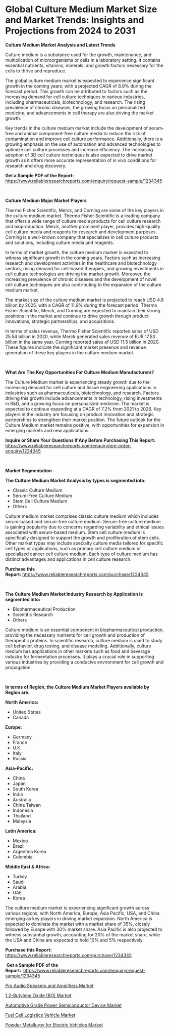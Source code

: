 <p><h1>Global Culture Medium Market Size and Market Trends: Insights and Projections from 2024 to 2031</h1></p><p><strong>Culture Medium Market Analysis and Latest Trends</strong></p>
<p><p>Culture medium is a substance used for the growth, maintenance, and multiplication of microorganisms or cells in a laboratory setting. It contains essential nutrients, vitamins, minerals, and growth factors necessary for the cells to thrive and reproduce.</p><p>The global culture medium market is expected to experience significant growth in the coming years, with a projected CAGR of 8.9% during the forecast period. This growth can be attributed to factors such as the increasing demand for cell culture techniques in various industries, including pharmaceuticals, biotechnology, and research. The rising prevalence of chronic diseases, the growing focus on personalized medicine, and advancements in cell therapy are also driving the market growth.</p><p>Key trends in the culture medium market include the development of serum-free and animal component-free culture media to reduce the risk of contamination and improve cell culture performance. Additionally, there is a growing emphasis on the use of automation and advanced technologies to optimize cell culture processes and increase efficiency. The increasing adoption of 3D cell culture techniques is also expected to drive market growth as it offers more accurate representation of in vivo conditions for research and drug discovery.</p></p>
<p><strong>Get a Sample PDF of the Report:&nbsp;</strong> <a href="https://www.reliableresearchreports.com/enquiry/request-sample/1234345">https://www.reliableresearchreports.com/enquiry/request-sample/1234345</a></p>
<p>&nbsp;</p>
<p><strong>Culture Medium Major Market Players</strong></p>
<p><p>Thermo Fisher Scientific, Merck, and Corning are some of the key players in the culture medium market. Thermo Fisher Scientific is a leading company that offers a wide range of culture media products for cell culture research and bioproduction. Merck, another prominent player, provides high-quality cell culture media and reagents for research and development purposes. Corning is a well-known company that specializes in cell culture products and solutions, including culture media and reagents.</p><p>In terms of market growth, the culture medium market is expected to witness significant growth in the coming years. Factors such as increasing research and development activities in the healthcare and biotechnology sectors, rising demand for cell-based therapies, and growing investments in cell culture technologies are driving the market growth. Moreover, the increasing prevalence of chronic diseases and the development of novel cell culture techniques are also contributing to the expansion of the culture medium market.</p><p>The market size of the culture medium market is projected to reach USD 4.8 billion by 2025, with a CAGR of 11.9% during the forecast period. Thermo Fisher Scientific, Merck, and Corning are expected to maintain their strong positions in the market and continue to drive growth through product innovations, strategic partnerships, and acquisitions.</p><p>In terms of sales revenue, Thermo Fisher Scientific reported sales of USD 25.54 billion in 2020, while Merck generated sales revenue of EUR 17.53 billion in the same year. Corning reported sales of USD 11.5 billion in 2020. These figures indicate the significant market presence and revenue generation of these key players in the culture medium market.</p></p>
<p>&nbsp;</p>
<p><strong>What Are The Key Opportunities For Culture Medium Manufacturers?</strong></p>
<p><p>The Culture Medium market is experiencing steady growth due to the increasing demand for cell culture and tissue engineering applications in industries such as pharmaceuticals, biotechnology, and research. Factors driving this growth include advancements in technology, rising investments in R&D, and a growing focus on personalized medicine. The market is expected to continue expanding at a CAGR of 7.2% from 2021 to 2026. Key players in the industry are focusing on product innovation and strategic partnerships to strengthen their market position. The future outlook for the Culture Medium market remains positive, with opportunities for expansion in emerging markets and new applications.</p></p>
<p><strong>Inquire or Share Your Questions If Any Before Purchasing This Report:</strong> <a href="https://www.reliableresearchreports.com/enquiry/pre-order-enquiry/1234345">https://www.reliableresearchreports.com/enquiry/pre-order-enquiry/1234345</a></p>
<p>&nbsp;</p>
<p><strong>Market Segmentation</strong></p>
<p><strong>The Culture Medium Market Analysis by types is segmented into:</strong></p>
<p><ul><li>Classic Culture Medium</li><li>Serum-Free Culture Medium</li><li>Stem Cell Culture Medium</li><li>Others</li></ul></p>
<p><p>Culture medium market comprises classic culture medium which includes serum-based and serum-free culture medium. Serum-free culture medium is gaining popularity due to concerns regarding variability and ethical issues associated with serum-based medium. Stem cell culture medium is specifically designed to support the growth and proliferation of stem cells. Other market types may include specialty culture media tailored for specific cell types or applications, such as primary cell culture medium or specialized cancer cell culture medium. Each type of culture medium has distinct advantages and applications in cell culture research.</p></p>
<p><strong>Purchase this Report:&nbsp;</strong><a href="https://www.reliableresearchreports.com/purchase/1234345">https://www.reliableresearchreports.com/purchase/1234345</a></p>
<p>&nbsp;</p>
<p><strong>The Culture Medium Market Industry Research by Application is segmented into:</strong></p>
<p><ul><li>Biopharmaceutical Production</li><li>Scientific Research</li><li>Others</li></ul></p>
<p><p>Culture medium is an essential component in biopharmaceutical production, providing the necessary nutrients for cell growth and production of therapeutic proteins. In scientific research, culture medium is used to study cell behavior, drug testing, and disease modeling. Additionally, culture medium has applications in other markets such as food and beverage industry for fermentation processes. It plays a crucial role in supporting various industries by providing a conducive environment for cell growth and propagation.</p></p>
<p>&nbsp;</p>
<p><strong>In terms of Region, the Culture Medium Market Players available by Region are:</strong></p>
<p>
    <p> <strong> North America: </strong>
        <ul>
            <li>United States</li>
            <li>Canada</li>
        </ul>
        </p> 
    <p> <strong> Europe: </strong>
        <ul>
            <li>Germany</li>
            <li>France</li>
            <li>U.K.</li>
            <li>Italy</li>
            <li>Russia</li>
        </ul>
        </p> 
    <p> <strong> Asia-Pacific: </strong>
        <ul>
            <li>China</li>
            <li>Japan</li>
            <li>South Korea</li>
            <li>India</li>
            <li>Australia</li>
            <li>China Taiwan</li>
            <li>Indonesia</li>
            <li>Thailand</li>
            <li>Malaysia</li>
        </ul>
        </p> 
    <p> <strong> Latin America: </strong>
        <ul>
            <li>Mexico</li>
            <li>Brazil</li>
            <li>Argentina Korea</li>
            <li>Colombia</li>
        </ul>
        </p> 
    <p> <strong> Middle East & Africa: </strong>
        <ul>
            <li>Turkey</li>
            <li>Saudi</li>
            <li>Arabia</li>
            <li>UAE</li>
            <li>Korea</li>
        </ul>
    </p>
    </p>
<p><p>The culture medium market is experiencing significant growth across various regions, with North America, Europe, Asia Pacific, USA, and China emerging as key players in driving market expansion. North America is expected to dominate the market with a market share of 35%, closely followed by Europe with 30% market share. Asia Pacific is also projected to witness substantial growth, accounting for 20% of the market share, while the USA and China are expected to hold 10% and 5% respectively.</p></p>
<p><strong>Purchase this Report: </strong><a href="https://www.reliableresearchreports.com/purchase/1234345">https://www.reliableresearchreports.com/purchase/1234345</a></p>
<p>&nbsp;<strong>Get a Sample PDF of the Report:&nbsp;&nbsp;</strong><a href="https://www.reliableresearchreports.com/enquiry/request-sample/1234345">https://www.reliableresearchreports.com/enquiry/request-sample/1234345</a></p>
<p><strong></strong></p>
<p><p><a href="https://github.com/YashRP12/Market-Research-Report-List-3/blob/main/pro-audio-speakers-and-amplifiers-market.md">Pro Audio Speakers and Amplifiers Market</a></p><p><a href="https://github.com/Angelnienowdseej3e45z3p8c/Market-Research-Report-List-1/blob/main/12-butylene-oxide-bo-market.md">1,2-Butylene Oxide (BO) Market</a></p><p><a href="https://issuu.com/reportprime-2/docs/automotive-grade-power-semiconductor-device-market">Automotive Grade Power Semiconductor Device Market</a></p><p><a href="https://issuu.com/reportprime-2/docs/fuel-cell-logistics-vehicle-market-size-2030.pptx">Fuel Cell Logistics Vehicle Market</a></p><p><a href="https://github.com/khayangel/Market-Research-Report-List-2/blob/main/powder-metallurgy-for-electric-vehicles-market.md">Powder Metallurgy for Electric Vehicles Market</a></p></p>